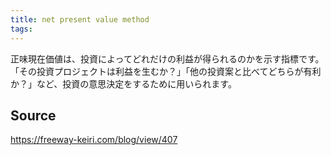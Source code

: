 ```yaml
---
title: net present value method
tags: 
---
```


正味現在価値は、投資によってどれだけの利益が得られるのかを示す指標です。「その投資プロジェクトは利益を生むか？」「他の投資案と比べてどちらが有利か？」など、投資の意思決定をするために用いられます。

## Source
https://freeway-keiri.com/blog/view/407